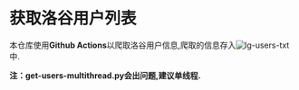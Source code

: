 # 获取洛谷用户列表
本仓库使用**Github Actions**以爬取洛谷用户信息,爬取的信息存入![lg-users-txt](https://github.com/Rusmere/get-lg-user-list)中.

**注：get-users-multithread.py会出问题,建议单线程.**
